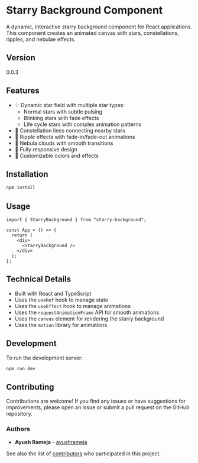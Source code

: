 # Starry Background Component

A dynamic, interactive starry background component for React applications. This component creates an animated canvas with stars, constellations, ripples, and nebulae effects.

## Version

0.0.3

## Features

- ✨ Dynamic star field with multiple star types:
  - Normal stars with subtle pulsing
  - Blinking stars with fade effects
  - Life cycle stars with complex animation patterns
- 🌌 Constellation lines connecting nearby stars
- 💫 Ripple effects with fade-in/fade-out animations
- 🌠 Nebula clouds with smooth transitions
- 📱 Fully responsive design
- 🎨 Customizable colors and effects

## Installation

```bash
npm install
```

## Usage

```tsx
import { StarryBackground } from "starry-background";

const App = () => {
  return (
    <div>
      <StarryBackground />
    </div>
  );
};
```

## Technical Details

- Built with React and TypeScript
- Uses the `useRef` hook to manage state
- Uses the `useEffect` hook to manage animations
- Uses the `requestAnimationFrame` API for smooth animations
- Uses the `canvas` element for rendering the starry background
- Uses the `motion` library for animations

## Development

To run the development server:

```bash
npm run dev
```

## Contributing

Contributions are welcome! If you find any issues or have suggestions for improvements, please open an issue or submit a pull request on the GitHub repository.

### Authors

- **Ayush Rameja** - [ayushrameja](https://github.com/ayushrameja)

See also the list of [contributors](https://github.com/ayushrameja/starry-background/contributors) who participated in this project.

